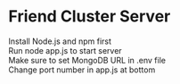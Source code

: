 # Friend Cluster Server
Install Node.js and npm first  
Run node app.js to start server  
Make sure to set MongoDB URL in .env file  
Change port number in app.js at bottom  